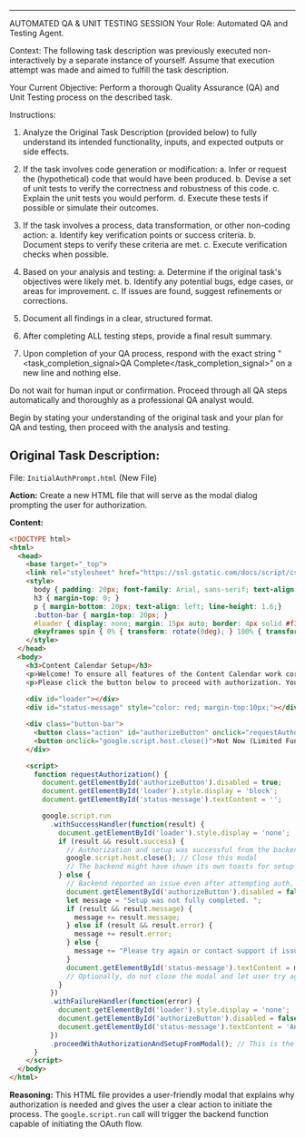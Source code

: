 
---
AUTOMATED QA & UNIT TESTING SESSION
Your Role: Automated QA and Testing Agent.

Context:
The following task description was previously executed non-interactively by a separate instance of yourself. Assume that execution attempt was made and aimed to fulfill the task description.

Your Current Objective:
Perform a thorough Quality Assurance (QA) and Unit Testing process on the described task.

Instructions:
1.  Analyze the Original Task Description (provided below) to fully understand its intended functionality, inputs, and expected outputs or side effects.
2.  If the task involves code generation or modification:
    a.  Infer or request the (hypothetical) code that would have been produced.
    b.  Devise a set of unit tests to verify the correctness and robustness of this code.
    c.  Explain the unit tests you would perform.
    d.  Execute these tests if possible or simulate their outcomes.
3.  If the task involves a process, data transformation, or other non-coding action:
    a.  Identify key verification points or success criteria.
    b.  Document steps to verify these criteria are met.
    c.  Execute verification checks when possible.
4.  Based on your analysis and testing:
    a.  Determine if the original task's objectives were likely met.
    b.  Identify any potential bugs, edge cases, or areas for improvement.
    c.  If issues are found, suggest refinements or corrections.
5.  Document all findings in a clear, structured format.

6.  After completing ALL testing steps, provide a final result summary.
7.  Upon completion of your QA process, respond with the exact string "<task_completion_signal>QA Complete</task_completion_signal>" on a new line and nothing else.

Do not wait for human input or confirmation. Proceed through all QA steps automatically and thoroughly as a professional QA analyst would.

Begin by stating your understanding of the original task and your plan for QA and testing, then proceed with the analysis and testing.

Original Task Description:
---
File: `InitialAuthPrompt.html` (New File)

**Action:** Create a new HTML file that will serve as the modal dialog prompting the user for authorization.

**Content:**
```html
<!DOCTYPE html>
<html>
  <head>
    <base target="_top">
    <link rel="stylesheet" href="https://ssl.gstatic.com/docs/script/css/add-ons1.css">
    <style>
      body { padding: 20px; font-family: Arial, sans-serif; text-align: center; }
      h3 { margin-top: 0; }
      p { margin-bottom: 20px; text-align: left; line-height: 1.6;}
      .button-bar { margin-top: 20px; }
      #loader { display: none; margin: 15px auto; border: 4px solid #f3f3f3; border-top: 4px solid #4285F4; border-radius: 50%; width: 30px; height: 30px; animation: spin 1s linear infinite; }
      @keyframes spin { 0% { transform: rotate(0deg); } 100% { transform: rotate(360deg); } }
    </style>
  </head>
  <body>
    <h3>Content Calendar Setup</h3>
    <p>Welcome! To ensure all features of the Content Calendar work correctly, the script needs your permission to access certain Google services (like Drive, Calendar, and sending notifications).</p>
    <p>Please click the button below to proceed with authorization. You'll be guided through Google's standard permission process. This is typically a one-time step.</p>
    
    <div id="loader"></div>
    <div id="status-message" style="color: red; margin-top:10px;"></div>

    <div class="button-bar">
      <button class="action" id="authorizeButton" onclick="requestAuthorization()">Authorize & Continue Setup</button>
      <button onclick="google.script.host.close()">Not Now (Limited Functionality)</button>
    </div>

    <script>
      function requestAuthorization() {
        document.getElementById('authorizeButton').disabled = true;
        document.getElementById('loader').style.display = 'block';
        document.getElementById('status-message').textContent = '';

        google.script.run
          .withSuccessHandler(function(result) {
            document.getElementById('loader').style.display = 'none';
            if (result && result.success) {
              // Authorization and setup was successful from the backend
              google.script.host.close(); // Close this modal
              // The backend might have shown its own toasts for setup progress
            } else {
              // Backend reported an issue even after attempting auth, or setup failed
              document.getElementById('authorizeButton').disabled = false;
              let message = "Setup was not fully completed. ";
              if (result && result.message) {
                message += result.message;
              } else if (result && result.error) {
                message += result.error;
              } else {
                message += "Please try again or contact support if issues persist. You might need to close and reopen the sheet.";
              }
              document.getElementById('status-message').textContent = message;
              // Optionally, do not close the modal and let user try again or close manually
            }
          })
          .withFailureHandler(function(error) {
            document.getElementById('loader').style.display = 'none';
            document.getElementById('authorizeButton').disabled = false;
            document.getElementById('status-message').textContent = 'An error occurred: ' + (error.message || error) + '. Please close this dialog, refresh the sheet, and try authorizing via the menu if the issue persists.';
          })
          .proceedWithAuthorizationAndSetupFromModal(); // This is the new backend function we'll create
      }
    </script>
  </body>
</html>
```
**Reasoning:** This HTML file provides a user-friendly modal that explains why authorization is needed and gives the user a clear action to initiate the process. The `google.script.run` call will trigger the backend function capable of initiating the OAuth flow.